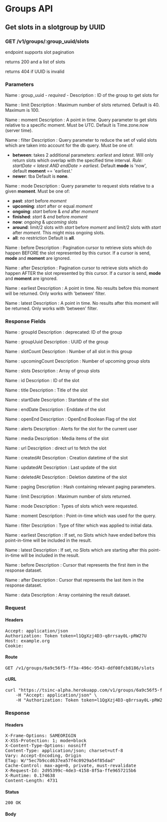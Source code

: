 # Groups API

## Get slots in a slotgroup by UUID

### GET /v1/groups/:group_uuid/slots

endpoint supports slot pagination

returns 200 and a list of slots

returns 404 if UUID is invalid

### Parameters

Name : group_uuid *- required -*
Description : ID of the group to get slots for

Name : limit
Description : Maximum number of slots returned. Default is 40. Maximum is 100.

Name : moment
Description : A point in time. Query parameter to get slots relative to a specific moment. Must be UTC.
Default is Time.zone.now (server time).

Name : filter
Description : Query parameter to reduce the set of valid slots which are taken into account for the db query. Must be one of:
- **between**: takes 2 additional parameters: *earliest* and *latest*. Will only return slots which overlap with the specified time interval. *Rule: startDate &lt; latest AND endDate &gt; earliest*. Default **mode** is &#39;now&#39;, default **moment** == &#39;earliest.&#39;
- **newer**: tba
Default is **none**.

Name : mode
Description : Query parameter to request slots relative to a given **moment**. Must be one of:
- **past**: *start* before *moment*
- **upcoming**: *start* after or equal *moment*
- **ongoing**: *start* before &amp; *end* after *moment*
- **finished**: *start* &amp; *end* before *moment*
- **now**: *ongoing* &amp; *upcoming* slots
- **around**: limit/2 slots with *start* before *moment* and limit/2 slots with *start* after *moment*. This might miss ongoing slots.
- **all**: no restriction
Default is **all**.

Name : before
Description : Pagination cursor to retrieve slots which do happen BEFORE the slot represented by this cursor. If a cursor is send, **mode** and **moment** are ignored.

Name : after
Description : Pagination cursor to retrieve slots which do happen AFTER the slot represented by this cursor. If a cursor is send, **mode** and **moment** are ignored.

Name : earliest
Description : A point in time. No results before this moment will be returned. Only works with &#39;between&#39; filter.

Name : latest
Description : A point in time. No results after this moment will be returned. Only works with &#39;between&#39; filter.


### Response Fields

Name : groupId
Description : deprecated: ID of the group

Name : groupUuid
Description : UUID of the group

Name : slotCount
Description : Number of all slot in this group

Name : upcomingCount
Description : Number of upcoming group slots

Name : slots
Description : Array of group slots

Name : id
Description : ID of the slot

Name : title
Description : Title of the slot

Name : startDate
Description : Startdate of the slot

Name : endDate
Description : Enddate of the slot

Name : openEnd
Description : OpenEnd Boolean Flag of the slot

Name : alerts
Description : Alerts for the slot for the current user

Name : media
Description : Media items of the slot

Name : url
Description : direct url to fetch the slot

Name : createdAt
Description : Creation datetime of the slot

Name : updatedAt
Description : Last update of the slot

Name : deletedAt
Description : Deletion datetime of the slot

Name : paging
Description : Hash containing relevant paging parameters.

Name : limit
Description : Maximum number of slots returned.

Name : mode
Description : Types of slots which were requested.

Name : moment
Description : Point-in-time which was used for the query.

Name : filter
Description : Type of filter which was applied to initial data.

Name : earliest
Description : If set, no Slots which have ended before this point-in-time will be included in the result.

Name : latest
Description : If set, no Slots which are starting after this point-in-time will be included in the result.

Name : before
Description : Cursor that represents the first item in the response dataset.

Name : after
Description : Cursor that represents the last item in the response dataset.

Name : data
Description : Array containing the result dataset.

### Request

#### Headers

<pre>Accept: application/json
Authorization: Token token=l1QgXzj4D3-q8rrsay0L-pRW27U
Host: example.org
Cookie: </pre>

#### Route

<pre>GET /v1/groups/6a9c56f5-ff3a-496c-9543-ddf08fcb8186/slots</pre>

#### cURL

<pre class="request">curl &quot;https://tsinc-alpha.herokuapp.com/v1/groups/6a9c56f5-ff3a-496c-9543-ddf08fcb8186/slots&quot; -X GET \
	-H &quot;Accept: application/json&quot; \
	-H &quot;Authorization: Token token=l1QgXzj4D3-q8rrsay0L-pRW27U&quot;</pre>

### Response

#### Headers

<pre>X-Frame-Options: SAMEORIGIN
X-XSS-Protection: 1; mode=block
X-Content-Type-Options: nosniff
Content-Type: application/json; charset=utf-8
Vary: Accept-Encoding, Origin
ETag: W/&quot;5ec7b9ccd637ea57f4c0929a54f85dad&quot;
Cache-Control: max-age=0, private, must-revalidate
X-Request-Id: 2d95399c-4de3-4158-8f5a-ffe9657215b6
X-Runtime: 0.174638
Content-Length: 4731</pre>

#### Status

<pre>200 OK</pre>

#### Body

```javascript

```
